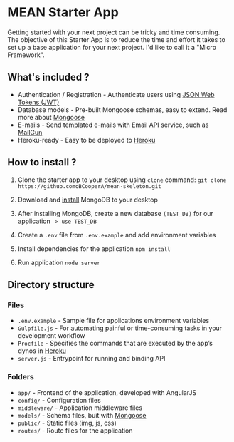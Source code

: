 # MEAN Starter App

Getting started with your next project can be tricky and time consuming. The objective of this Starter App is to reduce the time and effort it takes to set up a base application for your next project. I'd like to call it a "Micro Framework".

## What's included ?

* Authentication / Registration - Authenticate users using [JSON Web Tokens (JWT)](https://jwt.io)
* Database models - Pre-built Mongoose schemas, easy to extend. Read more about [Mongoose](http://mongoosejs.com)
* E-mails - Send templated e-mails with Email API service, such as [MailGun](https://www.mailgun.com)
* Heroku-ready - Easy to be deployed to [Heroku](https://www.heroku.com)

## How to install ?

1. Clone the starter app to your desktop using `clone` command:
`git clone https://github.comoBCooperA/mean-skeleton.git`

2. Download and [install](https://docs.mongodb.com/manual/installation/) MongoDB to your desktop

3. After installing MongoDB, create a new database `(TEST_DB)` for our application
` > use TEST_DB`

4. Create a `.env` file from `.env.example` and add environment variables

5. Install dependencies for the application
`npm install`

6. Run application
`node server`


## Directory structure

### Files
* `.env.example` - Sample file for applications environment variables
* `Gulpfile.js` - For automating painful or time-consuming tasks in your development workflow
* `Procfile` - Specifies the commands that are executed by the app’s dynos in [Heroku](https://www.heroku.com)
* `server.js` - Entrypoint for running and binding API

### Folders
* `app/` - Frontend of the application, developed with AngularJS
* `config/` - Configuration files
* `middleware/` - Application middleware files 
* `models/` - Schema files, buit with [Mongoose](http://mongoosejs.com)
* `public/` - Static files (img, js, css)
* `routes/` - Route files for the application
